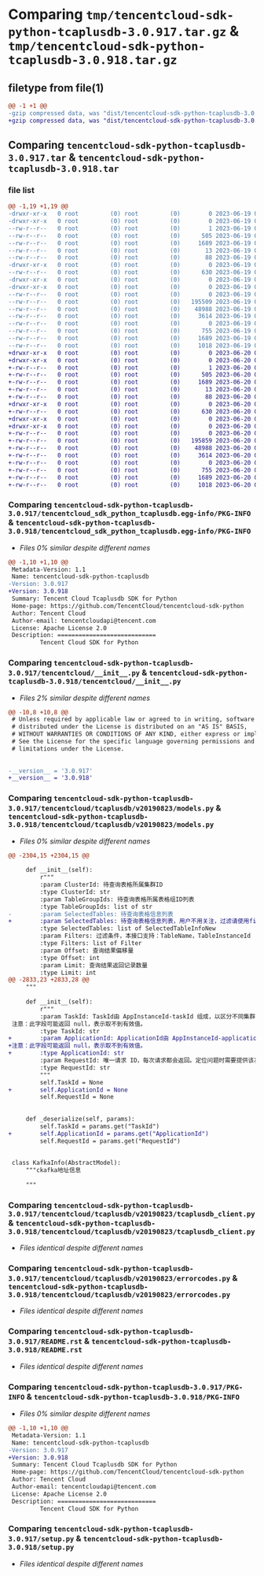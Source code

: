 # Comparing `tmp/tencentcloud-sdk-python-tcaplusdb-3.0.917.tar.gz` & `tmp/tencentcloud-sdk-python-tcaplusdb-3.0.918.tar.gz`

## filetype from file(1)

```diff
@@ -1 +1 @@
-gzip compressed data, was "dist/tencentcloud-sdk-python-tcaplusdb-3.0.917.tar", last modified: Mon Jun 19 00:33:31 2023, max compression
+gzip compressed data, was "dist/tencentcloud-sdk-python-tcaplusdb-3.0.918.tar", last modified: Tue Jun 20 02:48:42 2023, max compression
```

## Comparing `tencentcloud-sdk-python-tcaplusdb-3.0.917.tar` & `tencentcloud-sdk-python-tcaplusdb-3.0.918.tar`

### file list

```diff
@@ -1,19 +1,19 @@
-drwxr-xr-x   0 root         (0) root         (0)        0 2023-06-19 00:33:31.000000 tencentcloud-sdk-python-tcaplusdb-3.0.917/
-drwxr-xr-x   0 root         (0) root         (0)        0 2023-06-19 00:33:31.000000 tencentcloud-sdk-python-tcaplusdb-3.0.917/tencentcloud_sdk_python_tcaplusdb.egg-info/
--rw-r--r--   0 root         (0) root         (0)        1 2023-06-19 00:33:31.000000 tencentcloud-sdk-python-tcaplusdb-3.0.917/tencentcloud_sdk_python_tcaplusdb.egg-info/dependency_links.txt
--rw-r--r--   0 root         (0) root         (0)      505 2023-06-19 00:33:31.000000 tencentcloud-sdk-python-tcaplusdb-3.0.917/tencentcloud_sdk_python_tcaplusdb.egg-info/SOURCES.txt
--rw-r--r--   0 root         (0) root         (0)     1689 2023-06-19 00:33:31.000000 tencentcloud-sdk-python-tcaplusdb-3.0.917/tencentcloud_sdk_python_tcaplusdb.egg-info/PKG-INFO
--rw-r--r--   0 root         (0) root         (0)       13 2023-06-19 00:33:31.000000 tencentcloud-sdk-python-tcaplusdb-3.0.917/tencentcloud_sdk_python_tcaplusdb.egg-info/top_level.txt
--rw-r--r--   0 root         (0) root         (0)       88 2023-06-19 00:33:31.000000 tencentcloud-sdk-python-tcaplusdb-3.0.917/setup.cfg
-drwxr-xr-x   0 root         (0) root         (0)        0 2023-06-19 00:33:31.000000 tencentcloud-sdk-python-tcaplusdb-3.0.917/tencentcloud/
--rw-r--r--   0 root         (0) root         (0)      630 2023-06-19 00:33:31.000000 tencentcloud-sdk-python-tcaplusdb-3.0.917/tencentcloud/__init__.py
-drwxr-xr-x   0 root         (0) root         (0)        0 2023-06-19 00:33:31.000000 tencentcloud-sdk-python-tcaplusdb-3.0.917/tencentcloud/tcaplusdb/
-drwxr-xr-x   0 root         (0) root         (0)        0 2023-06-19 00:33:31.000000 tencentcloud-sdk-python-tcaplusdb-3.0.917/tencentcloud/tcaplusdb/v20190823/
--rw-r--r--   0 root         (0) root         (0)        0 2023-06-19 00:33:31.000000 tencentcloud-sdk-python-tcaplusdb-3.0.917/tencentcloud/tcaplusdb/v20190823/__init__.py
--rw-r--r--   0 root         (0) root         (0)   195509 2023-06-19 00:33:31.000000 tencentcloud-sdk-python-tcaplusdb-3.0.917/tencentcloud/tcaplusdb/v20190823/models.py
--rw-r--r--   0 root         (0) root         (0)    48988 2023-06-19 00:33:31.000000 tencentcloud-sdk-python-tcaplusdb-3.0.917/tencentcloud/tcaplusdb/v20190823/tcaplusdb_client.py
--rw-r--r--   0 root         (0) root         (0)     3614 2023-06-19 00:33:31.000000 tencentcloud-sdk-python-tcaplusdb-3.0.917/tencentcloud/tcaplusdb/v20190823/errorcodes.py
--rw-r--r--   0 root         (0) root         (0)        0 2023-06-19 00:33:31.000000 tencentcloud-sdk-python-tcaplusdb-3.0.917/tencentcloud/tcaplusdb/__init__.py
--rw-r--r--   0 root         (0) root         (0)      755 2023-06-19 00:33:31.000000 tencentcloud-sdk-python-tcaplusdb-3.0.917/README.rst
--rw-r--r--   0 root         (0) root         (0)     1689 2023-06-19 00:33:31.000000 tencentcloud-sdk-python-tcaplusdb-3.0.917/PKG-INFO
--rw-r--r--   0 root         (0) root         (0)     1018 2023-06-19 00:33:31.000000 tencentcloud-sdk-python-tcaplusdb-3.0.917/setup.py
+drwxr-xr-x   0 root         (0) root         (0)        0 2023-06-20 02:48:42.000000 tencentcloud-sdk-python-tcaplusdb-3.0.918/
+drwxr-xr-x   0 root         (0) root         (0)        0 2023-06-20 02:48:42.000000 tencentcloud-sdk-python-tcaplusdb-3.0.918/tencentcloud_sdk_python_tcaplusdb.egg-info/
+-rw-r--r--   0 root         (0) root         (0)        1 2023-06-20 02:48:42.000000 tencentcloud-sdk-python-tcaplusdb-3.0.918/tencentcloud_sdk_python_tcaplusdb.egg-info/dependency_links.txt
+-rw-r--r--   0 root         (0) root         (0)      505 2023-06-20 02:48:42.000000 tencentcloud-sdk-python-tcaplusdb-3.0.918/tencentcloud_sdk_python_tcaplusdb.egg-info/SOURCES.txt
+-rw-r--r--   0 root         (0) root         (0)     1689 2023-06-20 02:48:42.000000 tencentcloud-sdk-python-tcaplusdb-3.0.918/tencentcloud_sdk_python_tcaplusdb.egg-info/PKG-INFO
+-rw-r--r--   0 root         (0) root         (0)       13 2023-06-20 02:48:42.000000 tencentcloud-sdk-python-tcaplusdb-3.0.918/tencentcloud_sdk_python_tcaplusdb.egg-info/top_level.txt
+-rw-r--r--   0 root         (0) root         (0)       88 2023-06-20 02:48:42.000000 tencentcloud-sdk-python-tcaplusdb-3.0.918/setup.cfg
+drwxr-xr-x   0 root         (0) root         (0)        0 2023-06-20 02:48:42.000000 tencentcloud-sdk-python-tcaplusdb-3.0.918/tencentcloud/
+-rw-r--r--   0 root         (0) root         (0)      630 2023-06-20 02:48:42.000000 tencentcloud-sdk-python-tcaplusdb-3.0.918/tencentcloud/__init__.py
+drwxr-xr-x   0 root         (0) root         (0)        0 2023-06-20 02:48:42.000000 tencentcloud-sdk-python-tcaplusdb-3.0.918/tencentcloud/tcaplusdb/
+drwxr-xr-x   0 root         (0) root         (0)        0 2023-06-20 02:48:42.000000 tencentcloud-sdk-python-tcaplusdb-3.0.918/tencentcloud/tcaplusdb/v20190823/
+-rw-r--r--   0 root         (0) root         (0)        0 2023-06-20 02:48:42.000000 tencentcloud-sdk-python-tcaplusdb-3.0.918/tencentcloud/tcaplusdb/v20190823/__init__.py
+-rw-r--r--   0 root         (0) root         (0)   195859 2023-06-20 02:48:42.000000 tencentcloud-sdk-python-tcaplusdb-3.0.918/tencentcloud/tcaplusdb/v20190823/models.py
+-rw-r--r--   0 root         (0) root         (0)    48988 2023-06-20 02:48:42.000000 tencentcloud-sdk-python-tcaplusdb-3.0.918/tencentcloud/tcaplusdb/v20190823/tcaplusdb_client.py
+-rw-r--r--   0 root         (0) root         (0)     3614 2023-06-20 02:48:42.000000 tencentcloud-sdk-python-tcaplusdb-3.0.918/tencentcloud/tcaplusdb/v20190823/errorcodes.py
+-rw-r--r--   0 root         (0) root         (0)        0 2023-06-20 02:48:42.000000 tencentcloud-sdk-python-tcaplusdb-3.0.918/tencentcloud/tcaplusdb/__init__.py
+-rw-r--r--   0 root         (0) root         (0)      755 2023-06-20 02:48:42.000000 tencentcloud-sdk-python-tcaplusdb-3.0.918/README.rst
+-rw-r--r--   0 root         (0) root         (0)     1689 2023-06-20 02:48:42.000000 tencentcloud-sdk-python-tcaplusdb-3.0.918/PKG-INFO
+-rw-r--r--   0 root         (0) root         (0)     1018 2023-06-20 02:48:42.000000 tencentcloud-sdk-python-tcaplusdb-3.0.918/setup.py
```

### Comparing `tencentcloud-sdk-python-tcaplusdb-3.0.917/tencentcloud_sdk_python_tcaplusdb.egg-info/PKG-INFO` & `tencentcloud-sdk-python-tcaplusdb-3.0.918/tencentcloud_sdk_python_tcaplusdb.egg-info/PKG-INFO`

 * *Files 0% similar despite different names*

```diff
@@ -1,10 +1,10 @@
 Metadata-Version: 1.1
 Name: tencentcloud-sdk-python-tcaplusdb
-Version: 3.0.917
+Version: 3.0.918
 Summary: Tencent Cloud Tcaplusdb SDK for Python
 Home-page: https://github.com/TencentCloud/tencentcloud-sdk-python
 Author: Tencent Cloud
 Author-email: tencentcloudapi@tencent.com
 License: Apache License 2.0
 Description: ============================
         Tencent Cloud SDK for Python
```

### Comparing `tencentcloud-sdk-python-tcaplusdb-3.0.917/tencentcloud/__init__.py` & `tencentcloud-sdk-python-tcaplusdb-3.0.918/tencentcloud/__init__.py`

 * *Files 2% similar despite different names*

```diff
@@ -10,8 +10,8 @@
 # Unless required by applicable law or agreed to in writing, software
 # distributed under the License is distributed on an "AS IS" BASIS,
 # WITHOUT WARRANTIES OR CONDITIONS OF ANY KIND, either express or implied.
 # See the License for the specific language governing permissions and
 # limitations under the License.
 
 
-__version__ = '3.0.917'
+__version__ = '3.0.918'
```

### Comparing `tencentcloud-sdk-python-tcaplusdb-3.0.917/tencentcloud/tcaplusdb/v20190823/models.py` & `tencentcloud-sdk-python-tcaplusdb-3.0.918/tencentcloud/tcaplusdb/v20190823/models.py`

 * *Files 0% similar despite different names*

```diff
@@ -2304,15 +2304,15 @@
 
     def __init__(self):
         r"""
         :param ClusterId: 待查询表格所属集群ID
         :type ClusterId: str
         :param TableGroupIds: 待查询表格所属表格组ID列表
         :type TableGroupIds: list of str
-        :param SelectedTables: 待查询表格信息列表
+        :param SelectedTables: 待查询表格信息列表，用户不用关注，过滤请使用filter
         :type SelectedTables: list of SelectedTableInfoNew
         :param Filters: 过滤条件，本接口支持：TableName，TableInstanceId
         :type Filters: list of Filter
         :param Offset: 查询结果偏移量
         :type Offset: int
         :param Limit: 查询结果返回记录数量
         :type Limit: int
@@ -2833,23 +2833,28 @@
     """
 
     def __init__(self):
         r"""
         :param TaskId: TaskId由 AppInstanceId-taskId 组成，以区分不同集群的任务
 注意：此字段可能返回 null，表示取不到有效值。
         :type TaskId: str
+        :param ApplicationId: ApplicationId由 AppInstanceId-applicationId 组成，以区分不同集群的申请
+注意：此字段可能返回 null，表示取不到有效值。
+        :type ApplicationId: str
         :param RequestId: 唯一请求 ID，每次请求都会返回。定位问题时需要提供该次请求的 RequestId。
         :type RequestId: str
         """
         self.TaskId = None
+        self.ApplicationId = None
         self.RequestId = None
 
 
     def _deserialize(self, params):
         self.TaskId = params.get("TaskId")
+        self.ApplicationId = params.get("ApplicationId")
         self.RequestId = params.get("RequestId")
 
 
 class KafkaInfo(AbstractModel):
     """ckafka地址信息
 
     """
```

### Comparing `tencentcloud-sdk-python-tcaplusdb-3.0.917/tencentcloud/tcaplusdb/v20190823/tcaplusdb_client.py` & `tencentcloud-sdk-python-tcaplusdb-3.0.918/tencentcloud/tcaplusdb/v20190823/tcaplusdb_client.py`

 * *Files identical despite different names*

### Comparing `tencentcloud-sdk-python-tcaplusdb-3.0.917/tencentcloud/tcaplusdb/v20190823/errorcodes.py` & `tencentcloud-sdk-python-tcaplusdb-3.0.918/tencentcloud/tcaplusdb/v20190823/errorcodes.py`

 * *Files identical despite different names*

### Comparing `tencentcloud-sdk-python-tcaplusdb-3.0.917/README.rst` & `tencentcloud-sdk-python-tcaplusdb-3.0.918/README.rst`

 * *Files identical despite different names*

### Comparing `tencentcloud-sdk-python-tcaplusdb-3.0.917/PKG-INFO` & `tencentcloud-sdk-python-tcaplusdb-3.0.918/PKG-INFO`

 * *Files 0% similar despite different names*

```diff
@@ -1,10 +1,10 @@
 Metadata-Version: 1.1
 Name: tencentcloud-sdk-python-tcaplusdb
-Version: 3.0.917
+Version: 3.0.918
 Summary: Tencent Cloud Tcaplusdb SDK for Python
 Home-page: https://github.com/TencentCloud/tencentcloud-sdk-python
 Author: Tencent Cloud
 Author-email: tencentcloudapi@tencent.com
 License: Apache License 2.0
 Description: ============================
         Tencent Cloud SDK for Python
```

### Comparing `tencentcloud-sdk-python-tcaplusdb-3.0.917/setup.py` & `tencentcloud-sdk-python-tcaplusdb-3.0.918/setup.py`

 * *Files identical despite different names*

